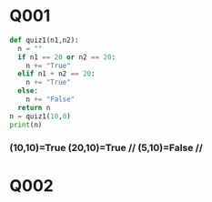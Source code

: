 # Q001

```.py
def quiz1(n1,n2):
  n = ""
  if n1 == 20 or n2 == 20:
    n += "True"
  elif n1 + n2 == 20:
    n += "True"
  else:
    n += "False"
  return n
n = quiz1(10,0)
print(n)
```
### (10,10)=True  (20,10)=True // (5,10)=False //

# Q002

